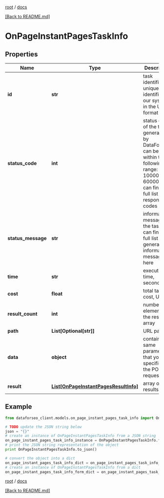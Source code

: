 [root](./../ "root") / [docs](./ "docs")

[[Back to README.md]](./../README.md "[Back to README.md]")

# OnPageInstantPagesTaskInfo

## Properties

Name | Type | Description | Notes
------------ | ------------- | ------------- | -------------
**id** | **str** | task identifier unique task identifier in our system in the UUID format | [optional]
**status_code** | **int** | status code of the task generated by DataForSEO, can be within the following range: 10000-60000 you can find the full list of the response codes here | [optional]
**status_message** | **str** | informational message of the task you can find the full list of general informational messages here | [optional]
**time** | **str** | execution time, seconds | [optional]
**cost** | **float** | total tasks cost, USD | [optional]
**result_count** | **int** | number of elements in the result array | [optional]
**path** | **List[Optional[str]]** | URL path | [optional]
**data** | **object** | contains the same parameters that you specified in the POST request | [optional]
**result** | [**List[OnPageInstantPagesResultInfo]**](OnPageInstantPagesResultInfo.md) | array of results | [optional]

## Example

```python
from dataforseo_client.models.on_page_instant_pages_task_info import OnPageInstantPagesTaskInfo

# TODO update the JSON string below
json = "{}"
# create an instance of OnPageInstantPagesTaskInfo from a JSON string
on_page_instant_pages_task_info_instance = OnPageInstantPagesTaskInfo.from_json(json)
# print the JSON string representation of the object
print OnPageInstantPagesTaskInfo.to_json()

# convert the object into a dict
on_page_instant_pages_task_info_dict = on_page_instant_pages_task_info_instance.to_dict()
# create an instance of OnPageInstantPagesTaskInfo from a dict
on_page_instant_pages_task_info_form_dict = on_page_instant_pages_task_info.from_dict(on_page_instant_pages_task_info_dict)
```

  

[root](./../ "root") / [docs](./ "docs")

[[Back to README.md]](./../README.md "[Back to README.md]")